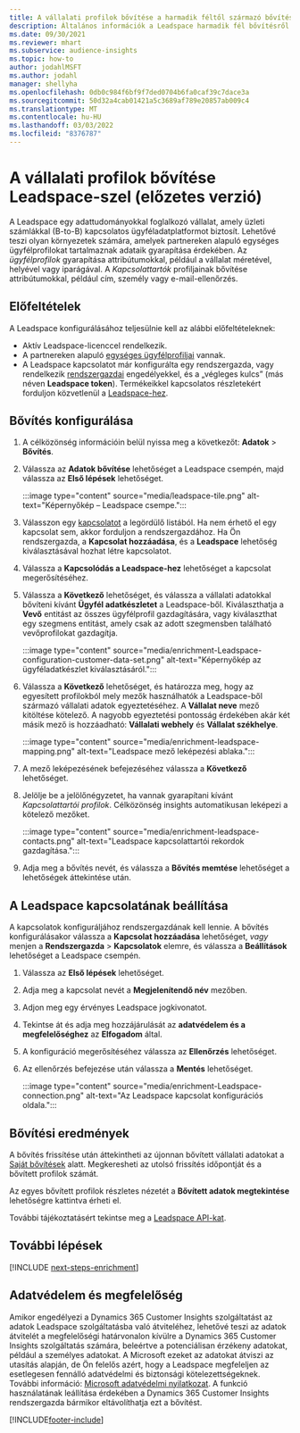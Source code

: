 ```yaml
---
title: A vállalati profilok bővítése a harmadik féltől származó bővítési Leadspace-szel
description: Általános információk a Leadspace harmadik fél bővítésről.
ms.date: 09/30/2021
ms.reviewer: mhart
ms.subservice: audience-insights
ms.topic: how-to
author: jodahlMSFT
ms.author: jodahl
manager: shellyha
ms.openlocfilehash: 0db0c984f6bf9f7ded0704b6fa0caf39c7dace3a
ms.sourcegitcommit: 50d32a4cab01421a5c3689af789e20857ab009c4
ms.translationtype: MT
ms.contentlocale: hu-HU
ms.lasthandoff: 03/03/2022
ms.locfileid: "8376787"
---
```

# <a name="enrichment-of-company-profiles-with-leadspace-preview"></a>A vállalati profilok bővítése Leadspace-szel (előzetes verzió)

A Leadspace egy adattudományokkal foglalkozó vállalat, amely üzleti számlákkal (B-to-B) kapcsolatos ügyféladatplatformot biztosít. Lehetővé teszi olyan környezetek számára, amelyek partnereken alapuló egységes ügyfélprofilokat tartalmaznak adataik gyarapítása érdekében. Az *ügyfélprofilok* gyarapítása attribútumokkal, például a vállalat méretével, helyével vagy iparágával. A *Kapcsolattartók* profiljainak bővítése attribútumokkal, például cím, személy vagy e-mail-ellenőrzés.

## <a name="prerequisites"></a>Előfeltételek

A Leadspace konfigurálásához teljesülnie kell az alábbi előfeltételeknek:

- Aktív Leadspace-licenccel rendelkezik.
- A partnereken alapuló [egységes ügyfélprofiljai](customer-profiles.md) vannak.
- A Leadspace kapcsolatot már konfigurálta egy rendszergazda, vagy rendelkezik [rendszergazdai](permissions.md#admin) engedélyekkel, és a „végleges kulcs” (más néven **Leadspace token**). Termékeikkel kapcsolatos részletekért forduljon közvetlenül a [Leadspace-hez](https://www.leadspace.com/leadspace-microsoft-dynamics-365/).

## <a name="configure-the-enrichment"></a>Bővítés konfigurálása

1. A célközönség információin belül nyissa meg a következőt: **Adatok** > **Bővítés**.

1. Válassza az **Adatok bővítése** lehetőséget a Leadspace csempén, majd válassza az **Első lépések** lehetőséget.

   :::image type="content" source="media/leadspace-tile.png" alt-text="Képernyőkép – Leadspace csempe.":::

1. Válasszon egy [kapcsolatot](connections.md) a legördülő listából. Ha nem érhető el egy kapcsolat sem, akkor forduljon a rendszergazdához. Ha Ön rendszergazda, a **Kapcsolat hozzáadása**, és a **Leadspace** lehetőség kiválasztásával hozhat létre kapcsolatot. 

1. Válassza a **Kapcsolódás a Leadspace-hez** lehetőséget a kapcsolat megerősítéséhez.

1. Válassza a **Következő** lehetőséget, és válassza a vállalati adatokkal bővíteni kívánt **Ügyfél adatkészletet** a Leadspace-ből. Kiválaszthatja a **Vevő** entitást az összes ügyfélprofil gazdagítására, vagy kiválaszthat egy szegmens entitást, amely csak az adott szegmensben található vevőprofilokat gazdagítja.

    :::image type="content" source="media/enrichment-Leadspace-configuration-customer-data-set.png" alt-text="Képernyőkép az ügyféladatkészlet kiválasztásáról.":::

1. Válassza a **Következő** lehetőséget, és határozza meg, hogy az egyesített profilokból mely mezők használhatók a Leadspace-ből származó vállalati adatok egyeztetéséhez. A **Vállalat neve** mező kitöltése kötelező. A nagyobb egyeztetési pontosság érdekében akár két másik mező is hozzáadható: **Vállalati webhely** és **Vállalat székhelye**.

   :::image type="content" source="media/enrichment-leadspace-mapping.png" alt-text="Leadspace mező leképezési ablaka.":::

1. A mező leképezésének befejezéséhez válassza a **Következő** lehetőséget.

1. Jelölje be a jelölőnégyzetet, ha vannak gyarapítani kívánt *Kapcsolattartói profilok*. Célközönség insights automatikusan leképezi a kötelező mezőket.

   :::image type="content" source="media/enrichment-leadspace-contacts.png" alt-text="Leadspace kapcsolattartói rekordok gazdagítása.":::
 
1. Adja meg a bővítés nevét, és válassza a **Bővítés memtése** lehetőséget a lehetőségek áttekintése után.


## <a name="configure-the-connection-for-leadspace"></a>A Leadspace kapcsolatának beállítása 

A kapcsolatok konfiguráljához rendszergazdának kell lennie. A bővítés konfigurálásakor válassza a **Kapcsolat hozzáadása** lehetőséget, *vagy* menjen a **Rendszergazda** > **Kapcsolatok** elemre, és válassza a **Beállítások** lehetőséget a Leadspace csempén.

1. Válassza az **Első lépések** lehetőséget. 

1. Adja meg a kapcsolat nevét a **Megjelenítendő név** mezőben.

1. Adjon meg egy érvényes Leadspace jogkivonatot.

1. Tekintse át és adja meg hozzájárulását az **adatvédelem és a megfelelőséghez** az **Elfogadom** által.

1. A konfiguráció megerősítéséhez válassza az **Ellenőrzés** lehetőséget.

1. Az ellenőrzés befejezése után válassza a **Mentés** lehetőséget.
   
   :::image type="content" source="media/enrichment-Leadspace-connection.png" alt-text="Az Leadspace kapcsolat konfigurációs oldala.":::

## <a name="enrichment-results"></a>Bővítési eredmények

A bővítés frissítése után áttekintheti az újonnan bővített vállalati adatokat a [Saját bővítések](enrichment-hub.md) alatt. Megkeresheti az utolsó frissítés időpontját és a bővített profilok számát.

Az egyes bővített profilok részletes nézetét a **Bővített adatok megtekintése** lehetőségre kattintva érheti el.

További tájékoztatásért tekintse meg a [Leadspace API-kat](https://support.leadspace.com/hc/en-us/sections/201997649-API).

## <a name="next-steps"></a>További lépések


[!INCLUDE [next-steps-enrichment](../includes/next-steps-enrichment.md)]

## <a name="data-privacy-and-compliance"></a>Adatvédelem és megfelelőség

Amikor engedélyezi a Dynamics 365 Customer Insights szolgáltatást az adatok Leadspace szolgáltatásba való átviteléhez, lehetővé teszi az adatok átvitelét a megfelelőségi határvonalon kívülre a Dynamics 365 Customer Insights szolgáltatás számára, beleértve a potenciálisan érzékeny adatokat, például a személyes adatokat. A Microsoft ezeket az adatokat átviszi az utasítás alapján, de Ön felelős azért, hogy a Leadspace megfeleljen az esetlegesen fennálló adatvédelmi és biztonsági kötelezettségeknek. További információ: [Microsoft adatvédelmi nyilatkozat](https://go.microsoft.com/fwlink/?linkid=396732).
A funkció használatának leállítása érdekében a Dynamics 365 Customer Insights rendszergazda bármikor eltávolíthatja ezt a bővítést.


[!INCLUDE[footer-include](../includes/footer-banner.md)]
